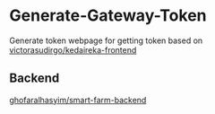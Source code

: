 # Generate-Gateway-Token
Generate token webpage for getting token based on [victorasudirgo/kedaireka-frontend](https://github.com/victorasudirgo/kedaireka-frontend)

## Backend
[ghofaralhasyim/smart-farm-backend](https://github.com/ghofaralhasyim/smart-farm-backend)
